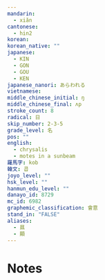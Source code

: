 ```yaml
---
mandarin:
  - xiǎn
cantonese:
  - hin2
korean:
korean_native: ""
japanese:
  - KIN
  - GON
  - GOU
  - KEN
japanese_nanori: あらわれる
vietnamese:
middle_chinese_initial: ŋ
middle_chinese_final: ʌp
stroke_count: 8
radical: 日
skip_number: 2-3-5
grade_level: 名
pos: ""
english:
  - chrysalis
  - motes in a sunbeam
羅馬字: kob
韓文: 콥
joyo_level: ""
hsk_level: ""
hanmun_edu_level: ""
danayo_id: 8729
mc_id: 6982
graphemic_classification: 會意
stand_in: "FALSE"
aliases:
  - 㬎
  - 顯
---
```


# Notes
